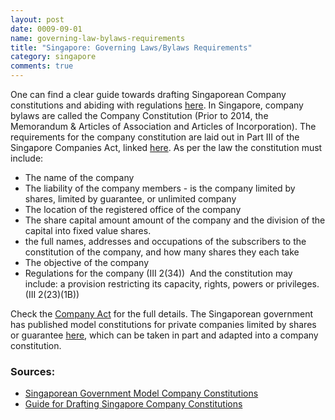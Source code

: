 ```yaml
---
layout: post
date: 0009-09-01
name: governing-law-bylaws-requirements
title: "Singapore: Governing Laws/Bylaws Requirements"
category: singapore
comments: true
---
```


One can find a clear guide towards drafting Singaporean Company constitutions and abiding with regulations [here](https://www.startupdecisions.com.sg/singapore/company-law/company-constitution/).
In Singapore, company bylaws are called the Company Constitution (Prior to 2014, the Memorandum & Articles of Association and Articles of Incorporation). The requirements for the company constitution are laid out in Part III of the Singapore Companies Act, linked [here](https://sso.agc.gov.sg/Act/CoA1967#pr17-).
As per the law the constitution must include: 
   * The name of the company 
   * The liability of the company members - is the company limited by shares, limited by guarantee, or unlimited company 
   * The location of the registered office of the company 
   * The share capital amount amount of the company and the division of the capital into fixed value shares. 
   * the full names, addresses and occupations of the subscribers to the constitution of the company, and how many shares they each take 
   * The objective of the company 
   * Regulations for the company (III 2(34)) 
And the constitution may include: a provision restricting its capacity, rights, powers or privileges. (III 2(23)(1B)) 

Check the [Company Act](https://sso.agc.gov.sg/Act/CoA1967#P1III-) for the full details.
The Singaporean government has published model constitutions for private companies limited by shares or guarantee [here](https://sso.agc.gov.sg/SL/CoA1967-S833-2015?DocDate=20151231&ProvIds=Sc1-.), which can be taken in part and adapted into a company constitution.

### Sources:
   * [Singaporean Government Model Company Constitutions](https://sso.agc.gov.sg/SL/CoA1967-S833-2015?DocDate=20151231&ProvIds=Sc1-.)
   * [Guide for Drafting Singapore Company Constitutions](https://www.startupdecisions.com.sg/singapore/company-law/company-constitution/)


